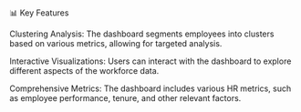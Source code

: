 📊 Key Features

Clustering Analysis: The dashboard segments employees into clusters based on various metrics, allowing for targeted analysis.

Interactive Visualizations: Users can interact with the dashboard to explore different aspects of the workforce data.

Comprehensive Metrics: The dashboard includes various HR metrics, such as employee performance, tenure, and other relevant factors.
